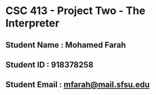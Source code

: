 # CSC 413 - Project Two - The Interpreter

## Student Name  : Mohamed Farah

## Student ID    : 918378258

## Student Email : mfarah@mail.sfsu.edu
